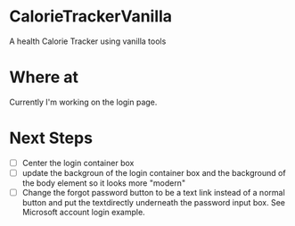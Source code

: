 # CalorieTrackerVanilla
A health Calorie Tracker using vanilla tools

# Where at
Currently I'm working on the login page.

# Next Steps
- [ ] Center the login container box
- [ ] update the backgroun of the login container box and the background of the body element so it looks more "modern"
- [ ] Change the forgot password button to be a text link instead of a normal button and put the textdirectly underneath the password input box. See Microsoft account login example.